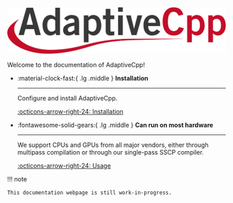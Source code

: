 #
![The AdaptiveCpp Logo](img/logo/logo-color.png)

Welcome to the documentation of AdaptiveCpp!

<div class="grid cards" markdown>

-   :material-clock-fast:{ .lg .middle } __Installation__

    ---

    Configure and install AdaptiveCpp.

    [:octicons-arrow-right-24: Installation](./installing.md)

-   :fontawesome-solid-gears:{ .lg .middle } __Can run on most hardware__

    ---

    We support CPUs and GPUs from all major vendors, either through multipass compilation or through our single-pass SSCP compiler.

    [:octicons-arrow-right-24: Usage](./using-hipsycl.md)


</div>

!!! note

    This documentation webpage is still work-in-progress.
